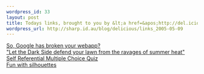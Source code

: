 ```yaml
--- 
wordpress_id: 33
layout: post
title: Todays links, brought to you by &lt;a href=&apos;http://del.icio.us/quannum&apos;&gt;del.icio.us&lt;/a&gt;
wordpress_url: http://sharp.id.au/blog/delicious/links_2005-05-09
---
```

<a href="http://bitworking.org/news/I_m_sorry__I_can_t_kiss_it_and_make_it_better_">So, Google has broken your webapp?</a>
<br />
<a href="http://shop.starwars.com/catalog/product.xml?product_id=1890;category_id=421;pcid1=;pcid2=">"Let the Dark Side defend your lawn from the ravages of summer heat"</a>
<br />
<a href="http://www.math.wisc.edu/~propp/srat-Q">Self Referential Multiple Choice Quiz</a>
<br />
<a href="http://www.tmema.org/mis/index.html">Fun with silhouettes</a>
<br />
